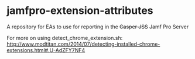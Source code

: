 jamfpro-extension-attributes
===========================

A repository for EAs to use for reporting in the ~~Casper JSS~~ Jamf Pro Server

For more on using detect_chrome_extension.sh: http://www.modtitan.com/2014/07/detecting-installed-chrome-extensions.html#.U-AdZFY7NF4
